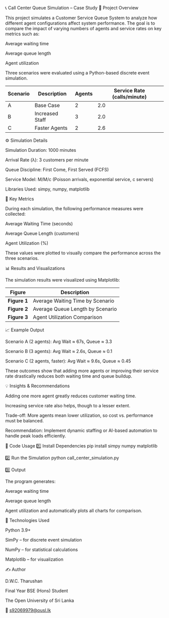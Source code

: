 📞 Call Center Queue Simulation – Case Study
🎯 Project Overview

This project simulates a Customer Service Queue System to analyze how different agent configurations affect system performance.
The goal is to compare the impact of varying numbers of agents and service rates on key metrics such as:

Average waiting time

Average queue length

Agent utilization


Three scenarios were evaluated using a Python-based discrete event simulation.

| Scenario | Description     | Agents | Service Rate (calls/minute) |
| -------- | --------------- | ------ | --------------------------- |
| A        | Base Case       | 2      | 2.0                         |
| B        | Increased Staff | 3      | 2.0                         |
| C        | Faster Agents   | 2      | 2.6                         |


⚙️ Simulation Details

Simulation Duration: 1000 minutes

Arrival Rate (λ): 3 customers per minute

Queue Discipline: First Come, First Served (FCFS)

Service Model: M/M/c (Poisson arrivals, exponential service, c servers)

Libraries Used: simpy, numpy, matplotlib


🧠 Key Metrics

During each simulation, the following performance measures were collected:

Average Waiting Time (seconds)

Average Queue Length (customers)

Agent Utilization (%)

These values were plotted to visually compare the performance across the three scenarios.


📊 Results and Visualizations

The simulation results were visualized using Matplotlib:

| Figure       | Description                      |
| ------------ | -------------------------------- |
| **Figure 1** | Average Waiting Time by Scenario |
| **Figure 2** | Average Queue Length by Scenario |
| **Figure 3** | Agent Utilization Comparison     |


📈 Example Output

Scenario A (2 agents): Avg Wait ≈ 67s, Queue ≈ 3.3

Scenario B (3 agents): Avg Wait ≈ 2.6s, Queue ≈ 0.1

Scenario C (2 agents, faster): Avg Wait ≈ 9.6s, Queue ≈ 0.45

These outcomes show that adding more agents or improving their service rate drastically reduces both waiting time and queue buildup.


💡 Insights & Recommendations

Adding one more agent greatly reduces customer waiting time.

Increasing service rate also helps, though to a lesser extent.

Trade-off: More agents mean lower utilization, so cost vs. performance must be balanced.

Recommendation: Implement dynamic staffing or AI-based automation to handle peak loads efficiently.


🧰 Code Usage
1️⃣ Install Dependencies
pip install simpy numpy matplotlib

2️⃣ Run the Simulation
python call_center_simulation.py


3️⃣ Output

The program generates:

Average waiting time

Average queue length

Agent utilization
and automatically plots all charts for comparison.


🧩 Technologies Used

Python 3.9+

SimPy – for discrete event simulation

NumPy – for statistical calculations

Matplotlib – for visualization


✍️ Author

D.W.C. Tharushan

Final Year BSE (Hons) Student

The Open University of Sri Lanka

📧 s92069979@ousl.lk
